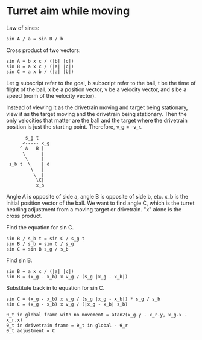 # Turret aim while moving

Law of sines:
```
sin A / a = sin B / b
```

Cross product of two vectors:
```
sin A = b x c / (|b| |c|)
sin B = a x c / (|a| |c|)
sin C = a x b / (|a| |b|)
```

Let g subscript refer to the goal, b subscript refer to the ball, t be the time
of flight of the ball, x be a position vector, v be a velocity vector, and s be
a speed (norm of the velocity vector).

Instead of viewing it as the drivetrain moving and target being stationary, view
it as the target moving and the drivetrain being stationary. Then the only
velocities that matter are the ball and the target where the drivetrain position
is just the starting point. Therefore, v_g = -v_r.

```
       s_g t
      <----- x_g
     ^ A   B |
      \      |
       \     |
 s_b t  \    | d
         \   |
          \  |
           \C|
           x_b
```

Angle A is opposite of side a, angle B is opposite of side b, etc. x_b is the
initial position vector of the ball. We want to find angle C, which is the
turret heading adjustment from a moving target or drivetrain. "x" alone is the
cross product.

Find the equation for sin C.

```
sin B / s_b t = sin C / s_g t
sin B / s_b = sin C / s_g
sin C = sin B s_g / s_b
```

Find sin B.

```
sin B = a x c / (|a| |c|)
sin B = (x_g - x_b) x v_g / (s_g |x_g - x_b|)
```

Substitute back in to equation for sin C.

```
sin C = (x_g - x_b) x v_g / (s_g |x_g - x_b|) * s_g / s_b
sin C = (x_g - x_b) x v_g / (|x_g - x_b| s_b)
```
```
θ_t in global frame with no movement = atan2(x_g.y - x_r.y, x_g.x - x_r.x)
θ_t in drivetrain frame = θ_t in global - θ_r
θ_t adjustment = C
```
